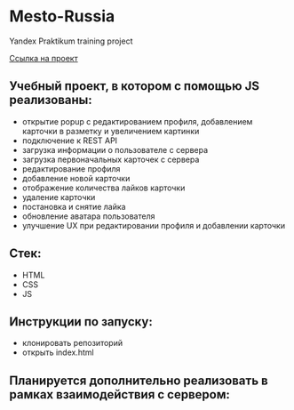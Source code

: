 # Mesto-Russia
Yandex Praktikum training project

[Ссылка на проект](https://mesto-russia-d4j1fi22y.vercel.app/)

## Учебный проект, в котором с помощью JS реализованы: 
- открытие popup c редактированием профиля, добавлением карточки в разметку и увеличением картинки
- подключение к REST API
- загрузка информации о пользователе с сервера
- загрузка первоначальных карточек с сервера
- редактирование профиля
- добавление новой карточки
- отображение количества лайков карточки
- удаление карточки
- постановка и снятие лайка
- обновление аватара пользователя
- улучшение UX при редактировании профиля и добавлении карточки

## Стек:
- HTML
- CSS
- JS

## Инструкции по запуску:
- клонировать репозиторий
- открыть index.html

## Планируется дополнительно реализовать в рамках взаимодействия с сервером: 
